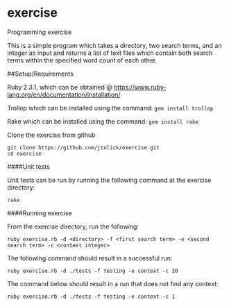 # exercise

Programming exercise

This is a simple program which takes a directory, two search terms, and an integer as input and returns a list of text files which contain both search terms within the specified word count of each other.



##Setup/Requirements

Ruby 2.3.1,  which can be obtained @ https://www.ruby-lang.org/en/documentation/installation/

Trollop which can be installed using the command:
`gem install trollop`

Rake which can be installed using the command:
`gem install rake`

Clone the exercise from github
```
git clone https://github.com/jtulick/exercise.git
cd exercise
```

####Unit tests

Unit tests can be run by running the following command at the exercise directory:

`rake`

####Running exercise

From the exercise directory, run the following:

`ruby exercise.rb -d <directory> -f <first search term> -e <second search term> -c <context integer>`

The following command should result in a successful run:

`ruby exercise.rb -d ./tests -f testing -e context -c 20`

The command below should result in a run that does not find any context:

`ruby exercise.rb -d ./tests -f testing -e context -c 1`
